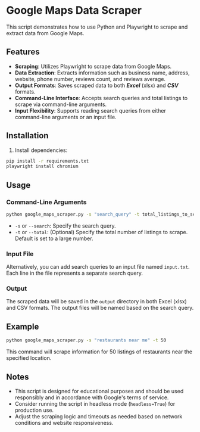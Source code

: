 # Google Maps Data Scraper

This script demonstrates how to use Python and Playwright to scrape and extract data from Google Maps.

## Features

- **Scraping**: Utilizes Playwright to scrape data from Google Maps.
- **Data Extraction**: Extracts information such as business name, address, website, phone number, reviews count, and reviews average.
- **Output Formats**: Saves scraped data to both ***Excel*** (xlsx) and ***CSV*** formats.
- **Command-Line Interface**: Accepts search queries and total listings to scrape via command-line arguments.
- **Input Flexibility**: Supports reading search queries from either command-line arguments or an input file.

## Installation

1. Install dependencies:

```bash
pip install -r requirements.txt
playwright install chromium
```

## Usage

### Command-Line Arguments

```bash
python google_maps_scraper.py -s "search_query" -t total_listings_to_scrape
```

- `-s` or `--search`: Specify the search query.
- `-t` or `--total`: (Optional) Specify the total number of listings to scrape. Default is set to a large number.

### Input File

Alternatively, you can add search queries to an input file named `input.txt`. Each line in the file represents a separate search query.

### Output

The scraped data will be saved in the `output` directory in both Excel (xlsx) and CSV formats. The output files will be named based on the search query.

## Example

```bash
python google_maps_scraper.py -s "restaurants near me" -t 50
```

This command will scrape information for 50 listings of restaurants near the specified location.

## Notes

- This script is designed for educational purposes and should be used responsibly and in accordance with Google's terms of service.
- Consider running the script in headless mode (`headless=True`) for production use.
- Adjust the scraping logic and timeouts as needed based on network conditions and website responsiveness.



